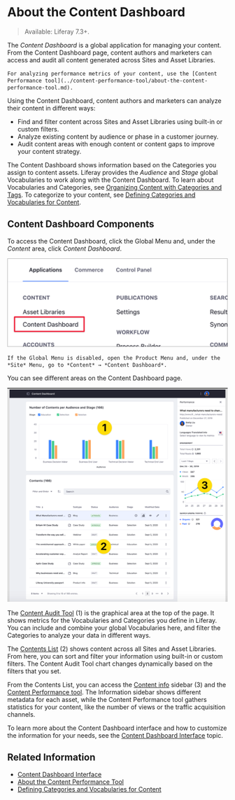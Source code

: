 # About the Content Dashboard

> Available: Liferay 7.3+.

The *Content Dashboard* is a global application for managing your content. From the Content Dashboard page, content authors and marketers can access and audit all content generated across Sites and Asset Libraries.

```{note}
For analyzing performance metrics of your content, use the [Content Performance tool](../content-performance-tool/about-the-content-performance-tool.md).
```

Using the Content Dashboard, content authors and marketers can analyze their content in different ways:

- Find and filter content across Sites and Asset Libraries using built-in or custom filters.
- Analyze existing content by audience or phase in a customer journey.
- Audit content areas with enough content or content gaps to improve your content strategy.

The Content Dashboard shows information based on the Categories you assign to content assets. Liferay provides the *Audience* and *Stage* global Vocabularies to work along with the Content Dashboard. To learn about Vocabularies and Categories, see [Organizing Content with Categories and Tags](../tags-and-categories/organizing-content-with-categories-and-tags.md). To categorize to your content, see [Defining Categories and Vocabularies for Content](../tags-and-categories/defining-categories-and-vocabularies-for-content.md).

## Content Dashboard Components

To access the Content Dashboard, click the Global Menu and, under the *Content* area, click *Content Dashboard*.

![Open the Content Dashboard from the Global Menu.](./about-the-content-dashboard/images/02.png)

```{note}
If the Global Menu is disabled, open the Product Menu and, under the *Site* Menu, go to *Content* → *Content Dashboard*.
```

You can see different areas on the Content Dashboard page.

![The Content Dashboard contains several components to put lots of information at your fingertips.](./about-the-content-dashboard/images/01.png)

The [Content Audit Tool](./content-dashboard-interface.md#content-audit-tool) (1) is the graphical area at the top of the page. It shows metrics for the Vocabularies and Categories you define in Liferay. You can include and combine your global Vocabularies here, and filter the Categories to analyze your data in different ways.

The [Contents List](./content-dashboard-interface.md#contents-list) (2) shows content across all Sites and Asset Libraries. From here, you can sort and filter your information using built-in or custom filters. The Content Audit Tool chart changes dynamically based on the filters that you set.

From the Contents List, you can access the [Content info](./content-dashboard-interface.md#content-info-sidebar) sidebar (3) and the [Content Performance tool](../content-performance-tool/about-the-content-performance-tool.md). The Information sidebar shows different metadata for each asset, while the Content Performance tool gathers statistics for your content, like the number of views or the traffic acquisition channels.

To learn more about the Content Dashboard interface and how to customize the information for your needs, see the [Content Dashboard Interface](./content-dashboard-interface.md) topic.

## Related Information

- [Content Dashboard Interface](./content-dashboard-interface.md)
- [About the Content Performance Tool](../page-performance-and-accessibility/about-the-content-performance-tool.md)
- [Defining Categories and Vocabularies for Content](../tags-and-categories/defining-categories-and-vocabularies-for-content.md)
